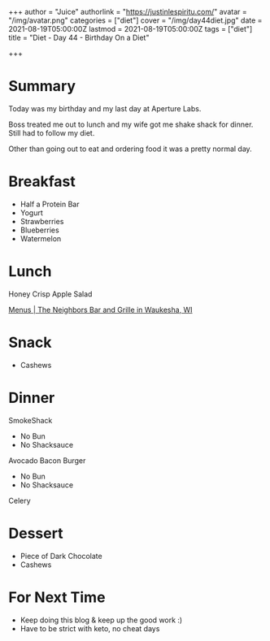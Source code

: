 +++
author = "Juice"
authorlink = "https://justinlespiritu.com/"
avatar = "/img/avatar.png"
categories = ["diet"]
cover = "/img/day44diet.jpg"
date = 2021-08-19T05:00:00Z
lastmod = 2021-08-19T05:00:00Z
tags = ["diet"]
title = "Diet - Day 44 - Birthday On a Diet"

+++
# Summary

Today was my birthday and my last day at Aperture Labs.

Boss treated me out to lunch and my wife got me shake shack for dinner.  Still had to follow my diet.

Other than going out to eat and ordering food it was a pretty normal day.

# Breakfast

* Half a Protein Bar
* Yogurt
* Strawberries
* Blueberries
* Watermelon

# Lunch

Honey Crisp Apple Salad

[Menus | The Neighbors Bar and Grille in Waukesha, WI](https://www.theneighborsbarandgrille.com/menus/#soup-and-salad)

# Snack

* Cashews

# Dinner

SmokeShack

* No Bun
* No Shacksauce

Avocado Bacon Burger

* No Bun
* No Shacksauce 

Celery

# Dessert

* Piece of Dark Chocolate
* Cashews

# For Next Time

* Keep doing this blog & keep up the good work :)
* Have to be strict with keto, no cheat days